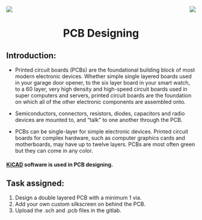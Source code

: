<div>
<img src="https://img.shields.io/badge/Domain:-PCB Designing%20-black">
<img src="https://img.shields.io/badge/Date-9%20August%202022-green[700]" align="right">

<div align="center"><h1>PCB Designing</h1></div>
</div>

## Introduction: 

- Printed circuit boards (PCBs) are the foundational building block of most modern electronic devices.  Whether simple single layered boards used in your garage door opener, to the six layer board in your smart watch, to a 60 layer, very high density and high-speed circuit boards used in super computers and servers, printed circuit boards are the foundation on which all of the other electronic components are assembled onto.

- Semiconductors, connectors, resistors, diodes, capacitors and radio devices are mounted to, and “talk” to one another through the PCB.


- PCBs can be single-layer for simple electronic devices. Printed circuit boards for complex hardware, such as computer graphics cards and motherboards, may have up to twelve layers. PCBs are most often green but they can come in any color.

#### <a href="https://www.kicad.org/">KiCAD</a> software is used in PCB designing.

## Task assigned:

1) Design a double layered PCB with a minimum 1 via.
2) Add your own custom silkscreen on behind the PCB.
3) Upload the .sch and .pcb files in the gitlab.
